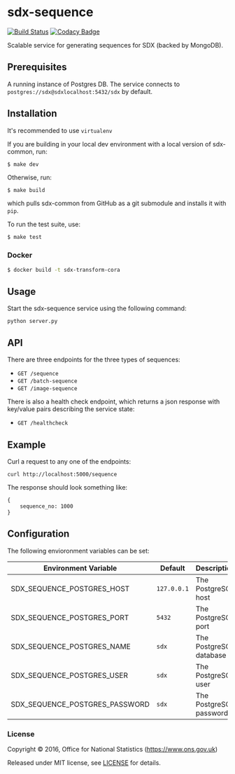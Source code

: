 # sdx-sequence

[![Build Status](https://travis-ci.org/ONSdigital/sdx-sequence.svg?branch=master)](https://travis-ci.org/ONSdigital/sdx-sequence) [![Codacy Badge](https://api.codacy.com/project/badge/Grade/6e6856e9c191481ebeed8c10b70cfc16)](https://www.codacy.com/app/ons-sdc/sdx-sequence?utm_source=github.com&amp;utm_medium=referral&amp;utm_content=ONSdigital/sdx-sequence&amp;utm_campaign=Badge_Grade)

Scalable service for generating sequences for SDX (backed by MongoDB).

## Prerequisites

A running instance of Postgres DB. The service connects to `postgres://sdx@sdxlocalhost:5432/sdx` by default.


## Installation

It's recommended to use ``virtualenv``

If you are building in your local dev environment with a local version of sdx-common, run:

```shell
$ make dev
```

Otherwise, run:

```bash
$ make build
```

which pulls sdx-common from GitHub as a git submodule and installs it with `pip`.

To run the test suite, use:

```bash
$ make test
```

### Docker

```bash
$ docker build -t sdx-transform-cora
```

## Usage

Start the sdx-sequence service using the following command:

    python server.py

## API

There are three endpoints for the three types of sequences:
 * `GET /sequence`
 * `GET /batch-sequence`
 * `GET /image-sequence`

There is also a health check endpoint, which returns a json response with key/value pairs describing the service state:
 * `GET /healthcheck`

## Example

Curl a request to any one of the endpoints:
```
curl http://localhost:5000/sequence
```

The response should look something like:
```
{
    sequence_no: 1000
}
```

## Configuration

The following envioronment variables can be set:

| Environment Variable           | Default                               | Description
|--------------------------------|---------------------------------------|----------------
| SDX_SEQUENCE_POSTGRES_HOST     | `127.0.0.1`                           | The PostgreSQL host
| SDX_SEQUENCE_POSTGRES_PORT     | `5432`                                | The PostgreSQL port
| SDX_SEQUENCE_POSTGRES_NAME     | `sdx`                                 | The PostgreSQL database
| SDX_SEQUENCE_POSTGRES_USER     | `sdx`                                 | The PostgreSQL user
| SDX_SEQUENCE_POSTGRES_PASSWORD | `sdx`                                 | The PostgreSQL password

### License

Copyright ©‎ 2016, Office for National Statistics (https://www.ons.gov.uk)

Released under MIT license, see [LICENSE](LICENSE) for details.

